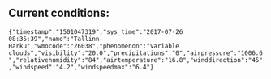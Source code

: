 ## Current conditions: 
 ``` {"timestamp":"1501047319","sys_time":"2017-07-26 08:35:39","name":"Tallinn-Harku","wmocode":"26038","phenomenon":"Variable clouds","visibility":"20.0","precipitations":"0","airpressure":"1006.6","relativehumidity":"84","airtemperature":"16.8","winddirection":"45","windspeed":"4.2","windspeedmax":"6.4"} ```
